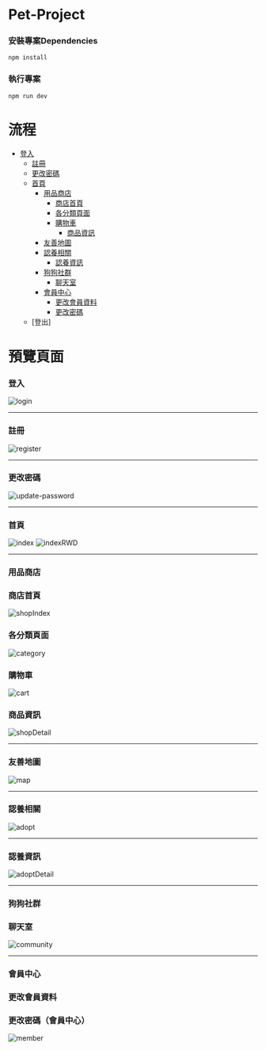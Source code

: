 # Pet-Project
### 安裝專案Dependencies
```
npm install
```
### 執行專案
```
npm run dev
```

# 流程
- [登入](#登入)
  - [註冊](#註冊)
  - [更改密碼](#更改密碼)
  - [首頁](#首頁)
    - [用品商店](#用品商店)
      - [商店首頁](#商店首頁)
      - [各分類頁面](#各分類頁面)
      - [購物車](#購物車)
        - [商品資訊](#商品資訊)
    - [友善地圖](#友善地圖)
    - [認養相關](#認養相關)
      - [認養資訊](#認養資訊)
    - [狗狗社群](#狗狗社群)
      - [聊天室](#聊天室)
    - [會員中心](#會員中心)
      - [更改會員資料](#更改會員資料)
      - [更改密碼](#更改密碼)
  - [登出]


# 預覽頁面
### 登入
![login](https://github.com/user-attachments/assets/f0b1ca26-8b28-451e-8670-afeadfa1e8e4)

---
### 註冊
![register](https://github.com/user-attachments/assets/f4eff87e-cc29-4670-bee0-e30ccb32c44e)

---
### 更改密碼
![update-password](https://github.com/user-attachments/assets/39d66712-6a32-48f8-b67c-c0360502ab1e)

---
### 首頁
![index](https://github.com/user-attachments/assets/3b284d72-1640-4f09-bb1d-59888895a558)
![indexRWD](https://github.com/user-attachments/assets/f4c41b20-e301-4cb2-8359-12a8ee69c14f)

---
### 用品商店
### 商店首頁
![shopIndex](https://github.com/user-attachments/assets/41652fc0-e11e-4515-977c-9ae3f6c3130e)

### 各分類頁面
![category](https://github.com/user-attachments/assets/6fca89e7-3c5f-4d56-b327-8f8517122f70)

### 購物車
![cart](https://github.com/user-attachments/assets/2757e749-a5d2-4c54-983b-43dd9febe509)

### 商品資訊
![shopDetail](https://github.com/user-attachments/assets/ff40cbd6-4bbd-4b90-8266-e867f4c99842)

---
### 友善地圖
![map](https://github.com/user-attachments/assets/2675a05e-c792-45a0-bd12-d37ae6254ee8)

---
### 認養相關
![adopt](https://github.com/user-attachments/assets/0ee40f0c-f95d-4ad2-9675-acddd0296cb0)

---
### 認養資訊
![adoptDetail](https://github.com/user-attachments/assets/500b88a8-e464-4952-87df-cfb96ec4901f)

---
### 狗狗社群
### 聊天室
![community](https://github.com/user-attachments/assets/6caeeea8-67d4-4d79-a7d7-fd0a729d9f45)

---
### 會員中心
### 更改會員資料
### 更改密碼（會員中心）
![member](https://github.com/user-attachments/assets/93c6743e-02d9-4792-a4ab-9b1769bde345)
